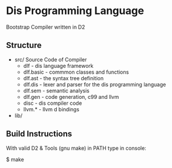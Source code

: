 
# Dis Programming Language

Bootstrap Compiler written in D2

## Structure

* src/ Source Code of Compiler
    - dlf - dis language framework
    - dlf.basic - commmon classes and functions
    - dlf.ast - the syntax tree definition
    - dlf.dis - lexer and parser for the dis programming language
    - dlf.sem - semantic analysis
    - dlf.gen - code generation, c99 and llvm
    - disc - dis compiler code
    - llvm.* - llvm d bindings
* lib/ 

## Build Instructions

With valid D2 & Tools (gnu make) in PATH type in console:

$ make

